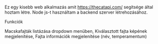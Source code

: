 Ez egy kisebb web alkalmazás amit https://thecatapi.com/ segítsége által hoztam létre. Node js-t használtam a backend szerver létrehozásához.

Funkciók

Macskafajták listázása dropdown menüben,
Kiválasztott fajta képének megjelenítése,
Fajta információk megjelenítése (név,	temperamentum)
